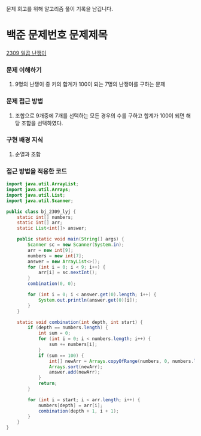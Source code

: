 문제 회고를 위해 알고리즘 풀이 기록을 남깁니다.

# 백준 문제번호 문제제목
[2309 일곱 난쟁이](https://www.acmicpc.net/problem/2309)

### 문제 이해하기
1. 9명의 난쟁이 중 키의 합계가 100이 되는 7명의 난쟁이를 구하는 문제
 

### 문제 접근 방법
1. 조합으로 9개중에 7개를 선택하는 모든 경우의 수를 구하고 합계가 100이 되면
해당 조합을 선택하였다.


### 구현 배경 지식
1. 순열과 조합


### 접근 방법을 적용한 코드
```java
import java.util.ArrayList;
import java.util.Arrays;
import java.util.List;
import java.util.Scanner;

public class bj_2309_lyj {
    static int[] numbers;
    static int[] arr;
    static List<int[]> answer;

    public static void main(String[] args) {
        Scanner sc = new Scanner(System.in);
        arr = new int[9];
        numbers = new int[7];
        answer = new ArrayList<>();
        for (int i = 0; i < 9; i++) {
            arr[i] = sc.nextInt();
        }
        combination(0, 0);

        for (int i = 0; i < answer.get(0).length; i++) {
            System.out.println(answer.get(0)[i]);
        }
    }

    static void combination(int depth, int start) {
        if (depth == numbers.length) {
            int sum = 0;
            for (int i = 0; i < numbers.length; i++) {
                sum += numbers[i];
            }
            if (sum == 100) {
                int[] newArr = Arrays.copyOfRange(numbers, 0, numbers.length);
                Arrays.sort(newArr);
                answer.add(newArr);
            }
            return;
        }

        for (int i = start; i < arr.length; i++) {
            numbers[depth] = arr[i];
            combination(depth + 1, i + 1);
        }
    }
}
```

